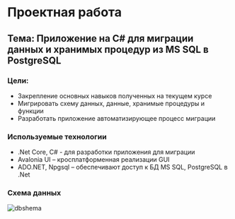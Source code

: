 # Проектная работа

## Тема: Приложение на C# для миграции данных и хранимых процедур из MS SQL в PostgreSQL

### Цели:

* Закрепление основных навыков полученных на текущем курсе 
* Мигрировать схему данных, данные, хранимые процедуры и функции
* Разработать приложение автоматизирующее процесс миграции

### Используемые технологии

* .Net Core, C# - для разработки приложения для миграции
* Avalonia UI – кросплатформенная реализации GUI
* ADO.NET, Npgsql – обеспечивают доступ к БД MS SQL, PostgreSQL в .Net

### Схема данных

<image src="images/dbshema.png" alt="dbshema">
